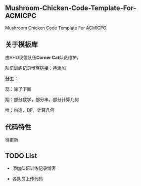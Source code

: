 ## Mushroom-Chicken-Code-Template-For-ACMICPC

Mushroom Chicken Code Template For ACMICPC





## 关于模板库

由AHU现役队伍**Corner Cat**队员维护，

队伍训练记录博客链接：待添加

**分工：**

蕊：除了下面

翔：部分数学，部分串，部分计算几何

唯：构造，DP，计算几何





## 代码特性

待更新





## TODO List

* 添加队伍训练记录博客

* 各队员上传代码	